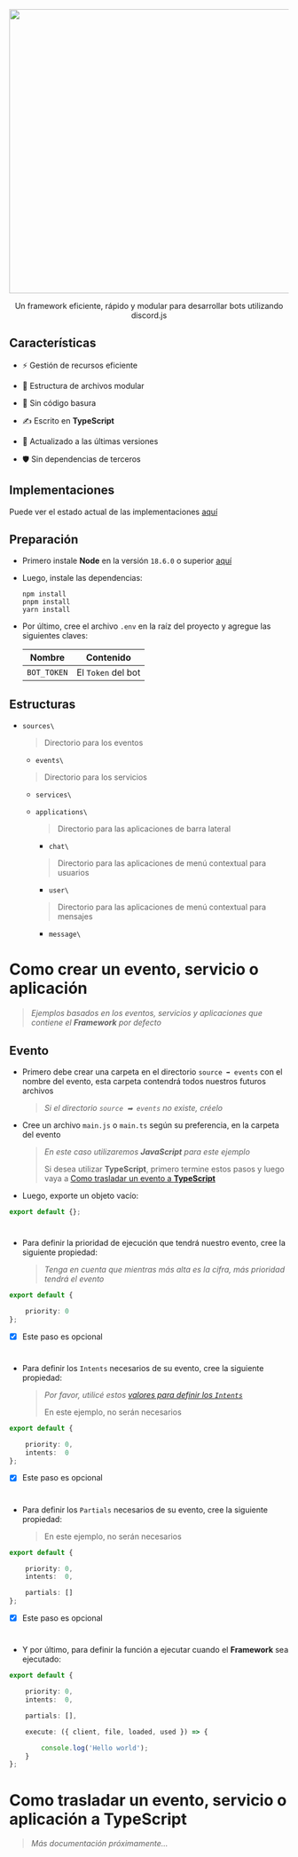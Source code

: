 <div align='center'>
    <img src='https://i.ibb.co/CKz4kQQ/logo.png' width='512' />
    <p>
        Un framework eficiente, rápido y modular para desarrollar bots utilizando discord.js
    </p>
</div>

## Características

- ⚡️ Gestión de recursos eficiente

- 🧱 Estructura de archivos modular

- 🧽 Sin código basura

- ✍ Escrito en **TypeScript**

- 🌃 Actualizado a las últimas versiones

- 🛡 Sin dependencias de terceros

## Implementaciones

Puede ver el estado actual de las implementaciones [aquí](https://themarzon.notion.site/3a93960b980b484780c38e8c9aa360e1)

## Preparación

- Primero instale **Node** en la versión ``18.6.0`` o superior [aquí](https://nodejs.org)

- Luego, instale las dependencias:
  
    ```sh-session
    npm install
    pnpm install
    yarn install
    ```

- Por último, cree el archivo ``.env`` en la raíz del proyecto y agregue las siguientes claves:

    | Nombre      | Contenido          |
    |-------------|--------------------|
    | `BOT_TOKEN` | El `Token` del bot |

## Estructuras


- ``sources\``

    > Directorio para los eventos

    - ``events\``

    > Directorio para los servicios

    - ``services\``

    - ``applications\``

        > Directorio para las aplicaciones de barra lateral

        - ``chat\``

        > Directorio para las aplicaciones de menú contextual para usuarios

        - ``user\``

        > Directorio para las aplicaciones de menú contextual para mensajes

        - ``message\``


# Como crear un evento, servicio o aplicación

> _Ejemplos basados en los eventos, servicios y aplicaciones que contiene el **Framework** por defecto_

## Evento

- Primero debe crear una carpeta en el directorio ``source ➡ events`` con el nombre del evento, esta carpeta contendrá todos nuestros futuros archivos

    > _Si el directorio ``source ➡ events`` no existe, créelo_

- Cree un archivo ``main.js`` o ``main.ts`` según su preferencia, en la carpeta del evento

    > _En este caso utilizaremos **JavaScript** para este ejemplo_
    >
    > Si desea utilizar **TypeScript**, primero termine estos pasos y luego vaya a [Como trasladar un evento a **TypeScript**]()

- Luego, exporte un objeto vacío:

```ts
export default {};
```

#

- Para definir la prioridad de ejecución que tendrá nuestro evento, cree la siguiente propiedad:

    > _Tenga en cuenta que mientras más alta es la cifra, más prioridad tendrá el evento_

```ts
export default {

    priority: 0
};
```

- [x] Este paso es opcional

#

- Para definir los ``Intents`` necesarios de su evento, cree la siguiente propiedad:

    > _Por favor, utilicé estos [valores para definir los ``Intents``](https://discord.com/developers/docs/topics/gateway#gateway-intents)_
    > 
    > En este ejemplo, no serán necesarios

```ts
export default {

    priority: 0,
    intents:  0
};
```

- [x] Este paso es opcional

#

- Para definir los ``Partials`` necesarios de su evento, cree la siguiente propiedad:

    > En este ejemplo, no serán necesarios

```ts
export default {

    priority: 0,
    intents:  0,

    partials: []
};
```

- [x] Este paso es opcional

#

- Y por último, para definir la función a ejecutar cuando el **Framework** sea ejecutado:

```ts
export default {

    priority: 0,
    intents:  0,

    partials: [],

    execute: ({ client, file, loaded, used }) => {

        console.log('Hello world');
    }
};
```

# Como trasladar un evento, servicio o aplicación a **TypeScript**

> _Más documentación próximamente..._
